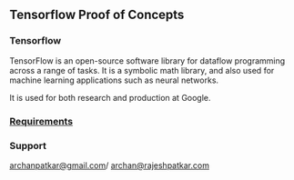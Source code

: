 ## Tensorflow Proof of Concepts


### Tensorflow

TensorFlow is an open-source software library for dataflow programming across a range of tasks. 
It is a symbolic math library, and also used for machine learning applications such as neural networks.

It is used for both research and production at Google.

### [Requirements](https://github.com/archanpatkar/tensorflow/wiki/Requirements)


### Support
archanpatkar@gmail.com/
archan@rajeshpatkar.com
